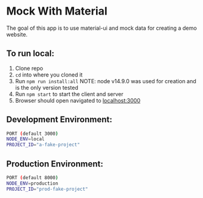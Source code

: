 # Mock With Material

The goal of this app is to use material-ui and mock data for creating a demo website.

## To run local:

1. Clone repo
2. `cd` into where you cloned it
3. Run `npm run install:all` NOTE: node v14.9.0 was used for creation and is the only version tested
4. Run `npm start` to start the client and server
5. Browser should open navigated to [localhost:3000](http://localhost:3000)

## Development Environment:

```sh
PORT (default 3000)
NODE_ENV=local
PROJECT_ID="a-fake-project"
```

## Production Environment:

```sh
PORT (default 8000)
NODE_ENV=production
PROJECT_ID="prod-fake-project"
```
